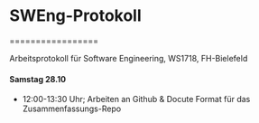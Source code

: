 # SWEng-Protokoll
=================

Arbeitsprotokoll für Software Engineering, WS1718, FH-Bielefeld


#### Samstag 28.10
 - 12:00-13:30 Uhr; Arbeiten an Github & Docute Format für das Zusammenfassungs-Repo

